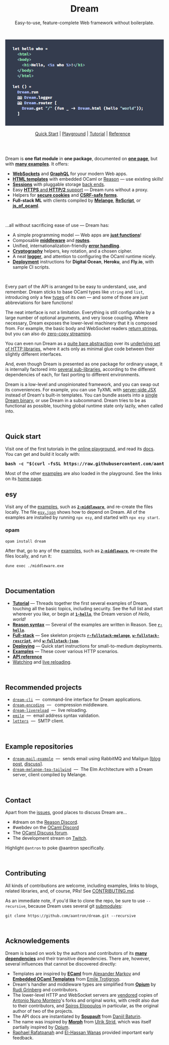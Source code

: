 <h1 align="center">Dream</h1>

<p align="center">
Easy-to-use, feature-complete Web framework without boilerplate.
</p>

<br>

<p align="center">
<img src="https://raw.githubusercontent.com/aantron/dream/master/docs/asset/sample.png"></img>
</p>

<p align="center">
  <a href="#quick-start">Quick Start</a> |
  <a href="http://dream.as">Playground</a> |
  <a href="https://github.com/aantron/dream/tree/master/example#readme">
    Tutorial</a> |
  <a href="https://aantron.github.io/dream/">Reference</a>
  &nbsp;&nbsp;
</p>

<br>
<br>

Dream is **one flat module** in **one package**, documented on
[**one page**][api-main], but with [**many examples**][tutorial]. It offers:

- [**WebSockets**][websocket] and [**GraphQL**][graphql] for your modern Web
  apps.
- [**HTML templates**][templates] with embedded OCaml or
  [Reason][reason-templates] &mdash; use existing skills!
- [**Sessions**][sessions] with pluggable storage [back ends][back-ends].
- Easy [**HTTPS** and **HTTP/2** support][https] &mdash; Dream runs without a
  proxy.
- Helpers for [**secure cookies**][cookies] and
  [**CSRF-safe forms**][forms].
- **Full-stack ML** with clients compiled by [**Melange**][melange],
  [**ReScript**][rescript], or [**js_of_ocaml**][jsoo].

<br>

...all without sacrificing ease of use &mdash; Dream has:

- A simple programming model &mdash; Web apps are [**just functions**][handler]!
- Composable [**middleware**][middleware] and [**routes**][routing].
- Unified, internationalization-friendly [**error handling**][errors].
- [**Cryptography**][crypto] helpers, key rotation, and a chosen cipher.
- A neat [**logger**][logging], and attention to configuring the OCaml runtime
  nicely.
- [**Deployment**][deploy] instructions for **Digital Ocean**, **Heroku**, and
  **Fly.io**, with sample CI scripts.

<br>

Every part of the API is arranged to be easy to understand, use, and remember.
Dream sticks to base OCaml types like `string` and `list`, introducing only a
few [types][types] of its own &mdash; and some of those are just abbreviations
for bare functions!

The neat interface is not a limitation. Everything is still configurable by a
large number of optional arguments, and very loose coupling. Where necessary,
Dream exposes the lower-level machinery that it is composed from. For example,
the basic body and WebSocket readers [return strings][basic-read], but you can
also do [zero-copy streaming][streaming].

You can even run Dream as a [quite bare abstraction][raw] over its [underlying
set of HTTP libraries][vendor], where it acts only as minimal glue code between
their slightly different interfaces.

And, even though Dream is presented as one package for ordinary usage, it is
internally factored into [several sub-libraries][libs], according to the
different dependencies of each, for fast porting to different environments.

Dream is a low-level and unopinionated framework, and you can swap out its
conveniences. For example, you can use TyXML with [server-side JSX][jsx]
instead of Dream's built-in templates. You can bundle assets into a [single
Dream binary][one-binary], or use Dream in a subcommand. Dream tries to be as
functional as possible, touching global runtime state only lazily, when called
into.

[https]: https://github.com/aantron/dream/tree/master/example/l-https#files
[websocket]: https://github.com/aantron/dream/tree/master/example/k-websocket#files
[graphql]: https://github.com/aantron/dream/tree/master/example/w-graphql-subscription#files
[templates]: https://github.com/aantron/dream/tree/master/example/7-template#files
[reason-templates]: https://github.com/aantron/dream/tree/master/example/r-template#files
[middleware]: https://github.com/aantron/dream/tree/master/example/2-middleware#files
[handler]: https://aantron.github.io/dream/#type-handler
[routing]: https://github.com/aantron/dream/tree/master/example/3-router#files
[cookies]: https://aantron.github.io/dream/#cookies
[forms]: https://aantron.github.io/dream/#forms
[sessions]: https://github.com/aantron/dream/tree/master/example/b-session#files
[back-ends]: https://aantron.github.io/dream/#back-ends
[errors]: https://github.com/aantron/dream/tree/master/example/9-error#files
[crypto]: https://aantron.github.io/dream/#cryptography
[logging]: https://github.com/aantron/dream/tree/master/example/2-middleware#files
[melange]: https://github.com/aantron/dream/tree/master/example/r-fullstack-melange#files
[rescript]: https://github.com/aantron/dream/tree/master/example/w-fullstack-rescript#files
[jsoo]: https://github.com/aantron/dream/tree/master/example/w-fullstack-jsoo#files
[types]: https://aantron.github.io/dream/#types
[basic-read]: https://aantron.github.io/dream/#val-body
[streaming]: https://aantron.github.io/dream/#streaming
[raw]: https://aantron.github.io/dream/#builtin
[alpn]: https://en.wikipedia.org/wiki/Application-Layer_Protocol_Negotiation
[libs]: https://github.com/aantron/dream/tree/master/src
[deploy]: https://github.com/aantron/dream/tree/master/example#deploying
[jsx]: https://github.com/aantron/dream/tree/master/example/r-tyxml#files
[one-binary]: https://github.com/aantron/dream/tree/master/example/w-one-binary#files

<br>

## Quick start

Visit one of the first tutorials in the [online
playground][2-middleware-playground], and read its
[docs](https://github.com/aantron/dream/tree/master/example/2-middleware#files).
You can get and build it locally with:

<pre><b>bash -c "$(curl -fsSL https://raw.githubusercontent.com/aantron/dream/master/example/quickstart.sh)"</b></pre>

Most of the other [examples][tutorial] are also loaded in the playground. See
the links on its [home page][playground].

## esy

Visit any of the [examples][tutorial], such as
[**`2-middleware`**][2-middleware], and re-create the files locally. The file
[`esy.json`](https://github.com/aantron/dream/blob/master/example/2-middleware/esy.json)
shows how to depend on Dream. All of the examples are installed by running `npx
esy`, and started with `npx esy start`.

### opam

```
opam install dream
```

After that, go to any of the [examples][tutorial], such as
[**`2-middleware`**][2-middleware], re-create the files locally, and run it:

```
dune exec ./middleware.exe
```

[esy-example]: https://github.com/aantron/dream/tree/master/example/w-esy#files
[quickstart.sh]: https://github.com/aantron/dream/blob/master/example/quickstart.sh
[esy]: https://esy.sh/
[2-middleware]: https://github.com/aantron/dream/tree/master/example/2-middleware#files
[playground]: http://dream.as
[2-middleware-playground]: http://dream.as/2-middleware

<br>

## Documentation

- [**Tutorial**][tutorial] &mdash; Threads together the first several examples
  of Dream, touching all the basic topics, including security. See the full list
  and start wherever you like, or begin at [**`1-hello`**][1-hello], the Dream
  version of *Hello, world!*
- [**Reason syntax**][reason-examples] &mdash; Several of the examples are
  written in Reason. See [**`r-hello`**][r-hello].
- [**Full-stack**][fullstack] &mdash; See skeleton projects
  [**`r-fullstack-melange`**][melange], [**`w-fullstack-rescript`**][rescript],
  and [**`w-fullstack-jsoo`**][jsoo].
- [**Deploying**][deploying] &mdash; Quick start instructions for
  small-to-medium deployments.
- [**Examples**][examples] &mdash; These cover various HTTP scenarios.
- [**API reference**][api-main]
- [Watching][fswatch] and [live reloading][reload].

[tutorial]: https://github.com/aantron/dream/tree/master/example#readme
[examples]: https://github.com/aantron/dream/tree/master/example#examples
[1-hello]: https://github.com/aantron/dream/tree/master/example/1-hello#files
[r-hello]: https://github.com/aantron/dream/tree/master/example/r-hello#files
[reason-examples]: https://github.com/aantron/dream/tree/master/example#reason
[deploying]: https://github.com/aantron/dream/tree/master/example#deploying
[api-main]: https://aantron.github.io/dream/#types
[fullstack]: https://github.com/aantron/dream/tree/master/example#full-stack
[fswatch]: https://github.com/aantron/dream/tree/master/example/w-fswatch#files
[reload]: https://github.com/aantron/dream/tree/master/example/w-live-reload#files

<br>

## Recommended projects

- [`dream-cli`](https://github.com/tmattio/dream-cli) &nbsp;&mdash;&nbsp;
  command-line interface for Dream applications.
- [`dream-encoding`](https://github.com/tmattio/dream-encoding) &nbsp;&mdash;
  &nbsp; compression middleware.
- [`dream-livereload`](https://github.com/tmattio/dream-livereload)
  &nbsp;&mdash;&nbsp; live reloading.
- [`emile`](https://github.com/dinosaure/emile) &nbsp;&mdash;&nbsp; email
  address syntax validation.
- [`letters`](https://github.com/oxidizing/letters) &nbsp;&mdash;&nbsp; SMTP
  client.

<br>

## Example repositories

- [`dream-mail-example`](https://github.com/jsthomas/dream-email-example)
  &nbsp;&mdash;&nbsp; sends email using RabbitMQ and Mailgun
  [[blog post](https://jsthomas.github.io/ocaml-email.html),
  [discuss](https://discuss.ocaml.org/t/how-to-send-email-from-dream/8201)].
- [`dream-melange-tea-tailwind`](https://github.com/tcoopman/dream-melange-tea-tailwind)
  &nbsp;&mdash;&nbsp; The Elm Architecture with a Dream server, client compiled
  by Melange.

<br>

## Contact

Apart from the [issues](https://github.com/aantron/dream/issues), good places
to discuss Dream are...

- #dream on the [Reason Discord](https://discord.gg/2JTYRq2rYh).
- #webdev on the [OCaml Discord](https://discord.gg/sx45hPkkWV)
- The [OCaml Discuss forum](https://discuss.ocaml.org/).
- The development stream on [Twitch](https://www.twitch.tv/antron_ML).

Highlight `@antron` to poke @aantron specifically.

<br>

## Contributing

All kinds of contributions are welcome, including examples, links to blogs,
related libraries, and, of course, PRs! See [CONTRIBUTING.md][contributing.md].

As an immediate note, if you'd like to clone the repo, be sure to use
`--recursive`, because Dream uses several git [submodules][vendor]:

```
git clone https://github.com/aantron/dream.git --recursive
```

[contributing.md]: https://github.com/aantron/dream/blob/master/docs/CONTRIBUTING.md

<br>

## Acknowledgements

Dream is based on work by the authors and contributors of its [**many
dependencies**][opamfile] and their transitive dependencies. There are, however,
several influences that cannot be discovered directly:

- Templates are inspired by [**ECaml**][ecaml] from [Alexander Markov][komar]
  and [**Embedded OCaml Templates**][eot] from [Emile Trotignon][trotignon].
- Dream's handler and middleware types are simplified from [**Opium**][opium] by
  [Rudi Grinberg][rgrinberg] and contributors.
- The lower-level HTTP and WebSocket servers are [vendored][vendor] copies of
  [Antonio Nuno Monteiro][anmonteiro]'s forks and original works, with credit
  also due to their contributors, and [Spiros Eliopoulos][seliopou] in
  particular, as the original author of two of the projects.
- The API docs are instantiated by [**Soupault**][soupault] from
  [Daniil Baturin][dmbaturin].
- The name was inspired by [**Morph**][morph] from [Ulrik Strid][ulrikstrid],
  which was itself partially inspired by [Opium][opium].
- [Raphael Rafatpanah][persianturtle] and [El-Hassan Wanas][foocraft] provided
  important early feedback.

[ecaml]: http://komar.in/en/code/ecaml
[komar]: https://github.com/apsheronets
[eot]: https://github.com/EmileTrotignon/embedded_ocaml_templates
[trotignon]: https://github.com/EmileTrotignon
[opamfile]: https://github.com/aantron/dream/blob/master/dream.opam
[opium]: https://github.com/rgrinberg/opium
[vendor]: https://github.com/aantron/dream/tree/master/src/vendor
[rgrinberg]: https://github.com/rgrinberg
[anmonteiro]: https://github.com/anmonteiro
[soupault]: https://github.com/dmbaturin/soupault
[dmbaturin]: https://github.com/dmbaturin
[morph]: https://github.com/reason-native-web/morph
[ulrikstrid]: https://github.com/ulrikstrid
[seliopou]: https://github.com/seliopou
[persianturtle]: https://github.com/persianturtle
[foocraft]: https://github.com/foocraft
